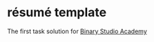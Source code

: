 # résumé template 
The first task solution for [Binary Studio Academy](https://academy.binary-studio.com)
